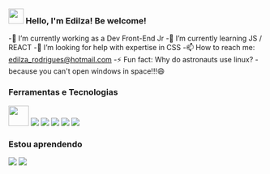 ### <img src="https://media.giphy.com/media/hvRJCLFzcasrR4ia7z/giphy.gif" width="30px" height="30px"> Hello, I'm Edilza! Be welcome!

-🔭 I’m currently working as a Dev Front-End Jr
-🌱 I’m currently learning JS / REACT
-🤔 I’m looking for help with expertise in CSS
-📫 How to reach me: edilza_rodrigues@hotmail.com
-⚡ Fun fact: Why do astronauts use linux? - because you can't open windows in space!!!😄

### Ferramentas e Tecnologias

<img src="https://cdn.jsdelivr.net/gh/devicons/devicon/icons/git/git-original.svg" width="40" height="40"/>
<img src="https://cdn.jsdelivr.net/gh/devicons/devicon/icons/bootstrap/bootstrap-original.svg" />
<img src="https://cdn.jsdelivr.net/gh/devicons/devicon/icons/figma/figma-original.svg" />
<img src="https://cdn.jsdelivr.net/gh/devicons/devicon/icons/javascript/javascript-original.svg" />
<img src="https://cdn.jsdelivr.net/gh/devicons/devicon/icons/html5/html5-original.svg" />
<img src="https://cdn.jsdelivr.net/gh/devicons/devicon/icons/css3/css3-original.svg" />      

### Estou aprendendo

<img src="https://cdn.jsdelivr.net/gh/devicons/devicon/icons/laravel/laravel-plain-wordmark.svg" />
<img src="https://cdn.jsdelivr.net/gh/devicons/devicon/icons/react/react-original-wordmark.svg" />
          
          
          
          
